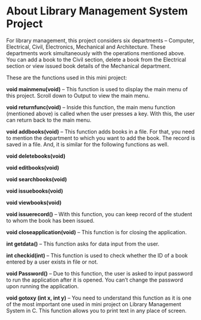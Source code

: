 # About Library Management System Project

For library management, this project considers six departments – Computer, Electrical, Civil, Electronics, Mechanical and Architecture. These departments work simultaneously with the operations mentioned above. You can add a book to the Civil section, delete a book from the Electrical section or view issued book details of the Mechanical department.

These are the functions used in this mini project:

**void mainmenu(void)** – This function is used to display the main menu of this project. Scroll down to Output to view the main menu.

**void returnfunc(void)** – Inside this function, the main menu function (mentioned above) is called when the user presses a key. With this, the user can return back to the main menu.

**void addbooks(void)** – This function adds books in a file. For that, you need to mention the department to which you want to add the book. The record is saved in a file. And, it is similar for the following functions as well.

**void deletebooks(void)**

**void editbooks(void)**

**void searchbooks(void)**

**void issuebooks(void)**

**void viewbooks(void)**

**void issuerecord()** – With this function, you can keep record of the student to whom the book has been issued.

**void closeapplication(void)** – This function is for closing the application.

**int  getdata()** – This function asks for data input from the user.

**int checkid(int)** – This function is used to check whether the ID of a book entered by a user exists in file or not.

**void Password()** – Due to this function, the user is asked to input password to run the application after it is opened. You can’t change the password upon running the application.

**void gotoxy (int x, int y)** – You need to understand this function as it is one of the most important one used in mini project on Library Management System in C. This function allows you to print text in any place of screen.
